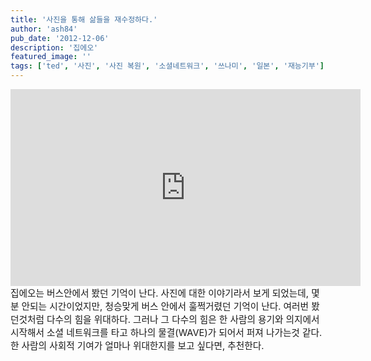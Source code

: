 ```yaml
---
title: '사진을 통해 삶들을 재수정하다.'
author: 'ash84'
pub_date: '2012-12-06'
description: '집에오'
featured_image: ''
tags: ['ted', '사진', '사진 복원', '소셜네트워크', '쓰나미', '일본', '재능기부']
---
```



<center>  
<iframe allowfullscreen="" frameborder="0" height="315" mozallowfullscreen="" scrolling="no" src="http://embed.ted.com/talks/lang/ko/becci_manson_re_touching_lives_through_photos.html" webkitallowfullscreen="" width="560"></iframe>  
</center><div></div><span style="font-size: 11pt;">집에오는 버스안에서 봤던 기억이 난다. 사진에 대한 이야기라서 보게 되었는데, 몇분 안되는 시간이었지만, 청승맞게 버스 안에서 훌쩍거렸던  
 기억이 난다. 여러번 봤던것처럼 다수의 힘을 위대하다. 그러나 그 다수의 힘은 한 사람의 용기와 의지에서 시작해서 소셜 네트워크를 타고  
 하나의 물결(WAVE)가 되어서 퍼져 나가는것 같다. 한 사람의 사회적 기여가 얼마나 위대한지를 보고 싶다면, 추천한다. </span>



